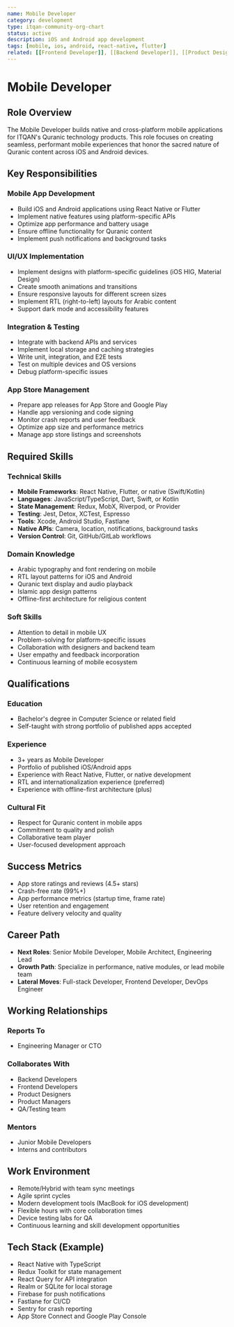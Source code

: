 ```yaml
---
name: Mobile Developer
category: development
type: itqan-community-org-chart
status: active
description: iOS and Android app development
tags: [mobile, ios, android, react-native, flutter]
related: [[Frontend Developer]], [[Backend Developer]], [[Product Designer]]
---
```


# Mobile Developer

## Role Overview
The Mobile Developer builds native and cross-platform mobile applications for ITQAN's Quranic technology products. This role focuses on creating seamless, performant mobile experiences that honor the sacred nature of Quranic content across iOS and Android devices.

## Key Responsibilities

### Mobile App Development
- Build iOS and Android applications using React Native or Flutter
- Implement native features using platform-specific APIs
- Optimize app performance and battery usage
- Ensure offline functionality for Quranic content
- Implement push notifications and background tasks

### UI/UX Implementation
- Implement designs with platform-specific guidelines (iOS HIG, Material Design)
- Create smooth animations and transitions
- Ensure responsive layouts for different screen sizes
- Implement RTL (right-to-left) layouts for Arabic content
- Support dark mode and accessibility features

### Integration & Testing
- Integrate with backend APIs and services
- Implement local storage and caching strategies
- Write unit, integration, and E2E tests
- Test on multiple devices and OS versions
- Debug platform-specific issues

### App Store Management
- Prepare app releases for App Store and Google Play
- Handle app versioning and code signing
- Monitor crash reports and user feedback
- Optimize app size and performance metrics
- Manage app store listings and screenshots

## Required Skills

### Technical Skills
- **Mobile Frameworks**: React Native, Flutter, or native (Swift/Kotlin)
- **Languages**: JavaScript/TypeScript, Dart, Swift, or Kotlin
- **State Management**: Redux, MobX, Riverpod, or Provider
- **Testing**: Jest, Detox, XCTest, Espresso
- **Tools**: Xcode, Android Studio, Fastlane
- **Native APIs**: Camera, location, notifications, background tasks
- **Version Control**: Git, GitHub/GitLab workflows

### Domain Knowledge
- Arabic typography and font rendering on mobile
- RTL layout patterns for iOS and Android
- Quranic text display and audio playback
- Islamic app design patterns
- Offline-first architecture for religious content

### Soft Skills
- Attention to detail in mobile UX
- Problem-solving for platform-specific issues
- Collaboration with designers and backend team
- User empathy and feedback incorporation
- Continuous learning of mobile ecosystem

## Qualifications

### Education
- Bachelor's degree in Computer Science or related field
- Self-taught with strong portfolio of published apps accepted

### Experience
- 3+ years as Mobile Developer
- Portfolio of published iOS/Android apps
- Experience with React Native, Flutter, or native development
- RTL and internationalization experience (preferred)
- Experience with offline-first architecture (plus)

### Cultural Fit
- Respect for Quranic content in mobile apps
- Commitment to quality and polish
- Collaborative team player
- User-focused development approach

## Success Metrics
- App store ratings and reviews (4.5+ stars)
- Crash-free rate (99%+)
- App performance metrics (startup time, frame rate)
- User retention and engagement
- Feature delivery velocity and quality

## Career Path
- **Next Roles**: Senior Mobile Developer, Mobile Architect, Engineering Lead
- **Growth Path**: Specialize in performance, native modules, or lead mobile team
- **Lateral Moves**: Full-stack Developer, Frontend Developer, DevOps Engineer

## Working Relationships

### Reports To
- Engineering Manager or CTO

### Collaborates With
- Backend Developers
- Frontend Developers
- Product Designers
- Product Managers
- QA/Testing team

### Mentors
- Junior Mobile Developers
- Interns and contributors

## Work Environment
- Remote/Hybrid with team sync meetings
- Agile sprint cycles
- Modern development tools (MacBook for iOS development)
- Flexible hours with core collaboration times
- Device testing labs for QA
- Continuous learning and skill development opportunities

## Tech Stack (Example)
- React Native with TypeScript
- Redux Toolkit for state management
- React Query for API integration
- Realm or SQLite for local storage
- Firebase for push notifications
- Fastlane for CI/CD
- Sentry for crash reporting
- App Store Connect and Google Play Console